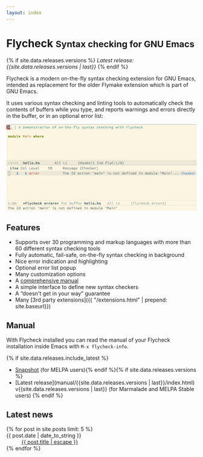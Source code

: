 ```yaml
---
layout: index
---
```


Flycheck <small>Syntax checking for GNU Emacs</small>
=====================================================

{% if site.data.releases.versions %}
*Latest release: {{site.data.releases.versions | last}}*
{% endif %}

Flycheck is a modern on-the-fly syntax checking extension for GNU Emacs,
intended as replacement for the older Flymake extension which is part of GNU
Emacs.

It uses various syntax checking and linting tools to automatically check the
contents of buffers while you type, and reports warnings and errors directly in
the buffer, or in an optional error list:

[![Flycheck screencast](images/screencast.gif)](images/screencast.gif)

Features
--------

- Supports over 30 programming and markup languages with more than 60 different
  syntax checking tools
- Fully automatic, fail-safe, on-the-fly syntax checking in background
- Nice error indication and highlighting
- Optional error list popup
- Many customization options
- A [comprehensive manual](#manual)
- A simple interface to define new syntax checkers
- A “doesn't get in your way” guarantee
- Many [3rd party extensions]({{ "/extensions.html" | prepend: site.baseurl}})

Manual
------

With Flycheck installed you can read the manual of your Flycheck installation
inside Emacs with `M-x flycheck-info`.

{% if site.data.releases.include_latest %}
- [Snapshot](manual/latest/index.html) (for MELPA users){% endif %}{% if site.data.releases.versions %}
- [Latest release](manual/{{site.data.releases.versions | last}}/index.html)
v{{site.data.releases.versions | last}} (for Marmalade and MELPA Stable users)
{% endif %}

Latest news
-----------

<div class="post-list">
<dl>
{% for post in site.posts limit: 5 %}
<dt>{{ post.date | date_to_string }}</dt>
<dd><a href="{{site.baseurl}}{{post.url}}">{{ post.title | escape }}</a></dd>
{% endfor %}
</dl>
</div>
